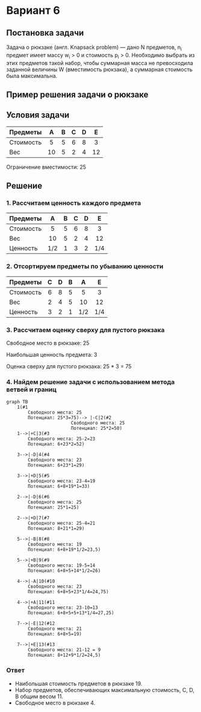 # Вариант 6

## Постановка задачи
Задача о рюкзаке (англ. Knapsack problem) — дано N предметов, n<sub>i</sub> предмет имеет массу w<sub>i</sub> > 0 и стоимость p<sub>i</sub> > 0. Необходимо выбрать из этих предметов такой набор, чтобы суммарная масса не превосходила заданной величины W (вместимость рюкзака), а суммарная стоимость была максимальна. 

## Пример решения задачи о рюкзаке
## Условия задачи

| Предметы  |  A  | B  | C | D  | E  |
|:----------|:---:|:--:|:-:|:--:|:--:|
| Стоимость |  5  | 5  | 6 | 8  | 3  |
| Вес       | 10  | 5  | 2 | 4  | 12 |

Ограничение вместимости: 25

## Решение
### 1. Рассчитаем ценность каждого предмета
| Предметы  |  A  | B | C | D  | E  |
|:----------|:---:|:-:|:-:|:--:|:--:|
| Стоимость |  5  | 5 | 6 | 8  | 3  |
| Вес       | 10  | 5 | 2 | 4  | 12 |
| Ценность  | 1/2 | 1 | 3 | 2  | 1/4|

### 2. Отсортируем предметы по убыванию ценности
| Предметы  |  C  | D | B |  A  | E  |
|:----------|:---:|:-:|:-:|:---:|:--:|
| Стоимость |  6  | 8 | 5 | 5   | 3  |
| Вес       |  2  | 4 | 5 | 10  | 12 |
| Ценность  |  3  | 2 | 1 | 1/2 | 1/4|

### 3. Рассчитаем оценку сверху для пустого рюкзака

Свободное место в рюкзаке: 25

Наибольшая ценность предмета: 3

Оценка сверху для пустого рюкзака: 25 * 3 = 75


### 4. Найдем решение задачи с использованием метода ветвей и границ

```mermaid
graph TB
    1(#1
        Свободного места: 25
        Потенциал: 25*3=75)--> |-C|2(#2
                        Свободного места: 25
                        Потенциал: 25*2=50)
    1-->|+C|3(#3
        Свободного места: 25-2=23
        Потенциал: 6+23*2=52)
    
    3-->|-D|4(#4
        Свободного места: 23
        Потенциал: 6+23*1=29)

    3-->|+D|5(#5
        Свободного места: 23-4=19
        Потенциал: 6+8+19*1=33)

    2-->|-D|6(#6
        Свободного места: 25
        Потенциал: 25*1=25)

    2-->|+D|7(#7
        Свободного места: 25-4=21
        Потенциал: 8+21*1=29)

    5-->|-B|8(#8
        Свободного места: 19
        Потенциал: 6+8+19*1/2=23,5)

    5-->|+B|9(#9
        Свободного места: 19-5=14
        Потенциал: 6+8+5+14*1/2=26)

    4-->|-A|10(#10
        Свободного места: 23
        Потенциал: 6+8+5+23*1/4=24,75)

    4-->|+A|11(#11
        Свободного места: 23-10=13
        Потенциал: 6+8+5+5+13*1/4=27,25)

    7-->|-E|12(#12
        Свободного места: 21
        Потенциал: 6+8+5=19)

    7-->|+E|13(#13
        Свободного места: 21-12 = 9
        Потенциал: 8+12+9*1/2=24,5)
```

### Ответ
- Наибольшая стоимость предметов в рюкзаке 19.
- Набор предметов, обеспечивающих максимальную стоимость, C, D, B общим весом 11.
- Свободное место в рюкзаке 4.
